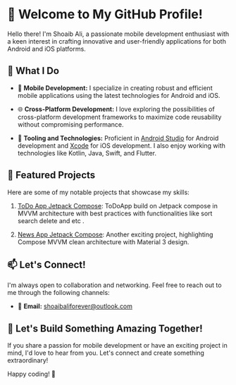 # 👋 Welcome to My GitHub Profile!

Hello there! I'm Shoaib Ali, a passionate mobile development enthusiast with a keen interest in crafting innovative and user-friendly applications for both Android and iOS platforms.

## 🚀 What I Do

- 📱 **Mobile Development:** I specialize in creating robust and efficient mobile applications using the latest technologies for Android and iOS.
  
- 🌐 **Cross-Platform Development:** I love exploring the possibilities of cross-platform development frameworks to maximize code reusability without compromising performance.

- 🧰 **Tooling and Technologies:** Proficient in [Android Studio](https://developer.android.com/studio) for Android development and [Xcode](https://developer.apple.com/xcode/) for iOS development. I also enjoy working with technologies like Kotlin, Java, Swift, and Flutter.

## 🌟 Featured Projects

Here are some of my notable projects that showcase my skills:

1. [ToDo App Jetpack Compose](https://github.com/Kenway-web/ToDoApp_Compose_MVVM): ToDoApp build on Jetpack compose in MVVM architecture with best practices with functionalities like sort search delete and etc .

2. [News App Jetpack Compose](https://github.com/Kenway-web/NewsApp-Jetpack-Compose): Another exciting project, highlighting  Compose MVVM clean architecture with Material 3 design.

## 📫 Let's Connect!

I'm always open to collaboration and networking. Feel free to reach out to me through the following channels:

- 📧 **Email:**  [shoaibaliforever@outlook.com](shoaibaliforever@outlook.com)

## 🤝 Let's Build Something Amazing Together!

If you share a passion for mobile development or have an exciting project in mind, I'd love to hear from you. Let's connect and create something extraordinary!

Happy coding! 🚀
